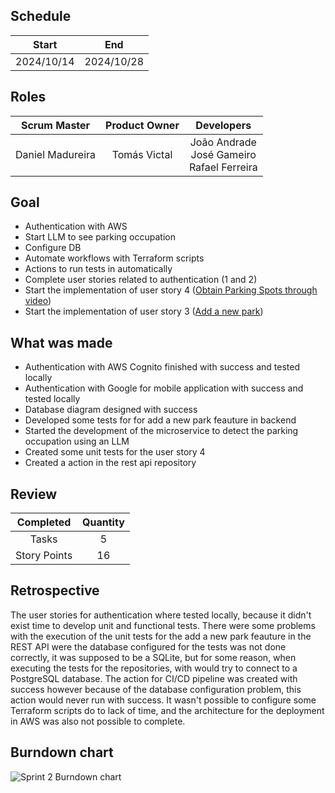 
## Schedule

| Start | End |
| :--: | :--: |
| 2024/10/14 | 2024/10/28 |

## Roles

| Scrum Master | Product Owner | Developers |
| :--: | :--: | :--: |
| Daniel Madureira | Tomás Victal | João Andrade <br /> José Gameiro <br /> Rafael Ferreira |

## Goal

- Authentication with AWS
- Start LLM to see parking occupation
- Configure DB
- Automate workflows with Terraform scripts
- Actions to run tests in automatically
- Complete user stories related to authentication (1 and 2)
- Start the implementation of user story 4 (<ins>Obtain Parking Spots through video</ins>)
- Start the implementation of user story 3 (<ins>Add a new park</ins>)

## What was made

- Authentication with AWS Cognito finished with success and tested locally
- Authentication with Google for mobile application with success and tested locally
- Database diagram designed with success
- Developed some tests for for add a new park feauture in backend
- Started the development of the microservice to detect the parking occupation using an LLM
- Created some unit tests for the user story 4
- Created a action in the rest api repository

## Review

| Completed | Quantity |
| :--: | :--: |
| Tasks | 5 |
| Story Points | 16 |

## Retrospective

The user stories for authentication where tested locally, because it didn't exist time to develop unit and functional tests. 
There were some problems with the execution of the unit tests for the add a new park feauture in the REST API were the database configured for the tests was not done correctly, it was supposed to be a SQLite, but for some reason, when executing the tests for the repositories, with would try to connect to a PostgreSQL database. The action for CI/CD pipeline was created with success however because of the database configuration problem, this action would never run with success. It wasn't possible to configure some Terraform scripts do to lack of time, and the architecture for the deployment in AWS was also not possible to complete.

## Burndown chart

![Sprint 2 Burndown chart](/img/Sprint2_burndown.png)
